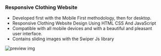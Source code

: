 
### Responsive Clothing Website

- Developed first with the Mobile First methodology, then for desktop.
- Responsive Clothing Website Design Using HTML CSS And JavaScript
- Compatible with all mobile devices and with a beautiful and pleasant user interface.
- Contains sliding images with the Swiper Js library


![preview img](/preview.png)
